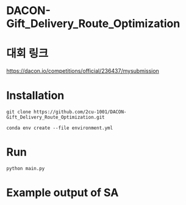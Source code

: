 # DACON-Gift_Delivery_Route_Optimization

# 대회 링크 #

https://dacon.io/competitions/official/236437/mysubmission



# Installation #

    git clone https://github.com/2cu-1001/DACON-Gift_Delivery_Route_Optimization.git
    
    conda env create --file environment.yml



# Run #

    python main.py



# Example output of SA #
